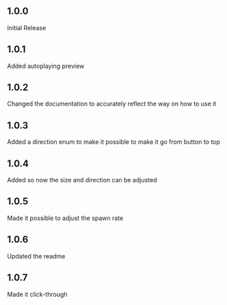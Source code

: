 ## 1.0.0

Initial Release

## 1.0.1

Added autoplaying preview

## 1.0.2

Changed the documentation to accurately reflect the way on how to use it

## 1.0.3

Added a direction enum to make it possible to make it go from button to top

## 1.0.4

Added so now the size and direction can be adjusted

## 1.0.5

Made it possible to adjust the spawn rate

## 1.0.6

Updated the readme

## 1.0.7

Made it click-through
